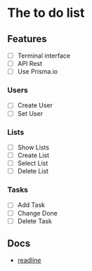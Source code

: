 # The to do list

## Features

- [ ] Terminal interface
- [ ] API Rest
- [ ] Use Prisma.io

### Users

- [ ] Create User
- [ ] Set User

### Lists

- [ ] Show Lists
- [ ] Create List
- [ ] Select List
- [ ] Delete List

### Tasks

- [ ] Add Task
- [ ] Change Done
- [ ] Delete Task

## Docs

- [readline](https://nodejs.org/en/knowledge/command-line/how-to-prompt-for-command-line-input/)
